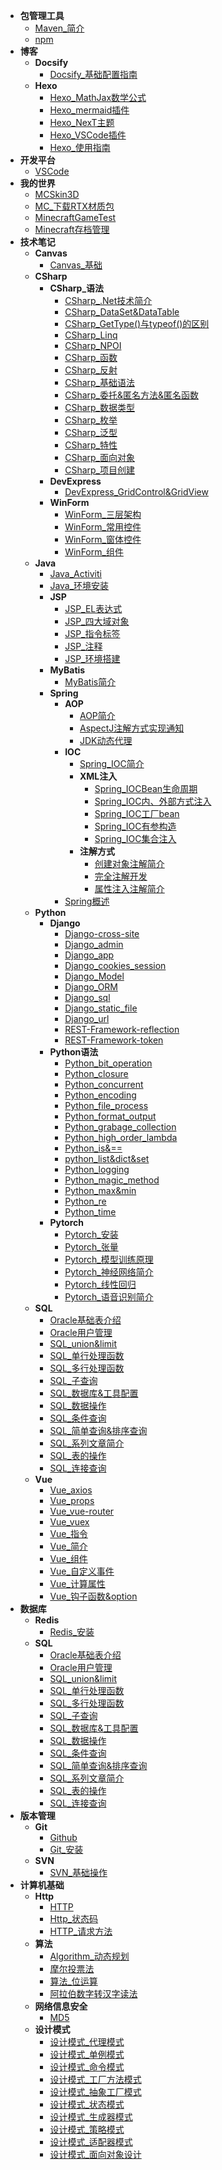 * **包管理工具**
	* [Maven_简介](./Content/Article/包管理工具/Maven_简介.md)
	* [npm](./Content/Article/包管理工具/npm.md)
* **博客**
	* **Docsify**
		* [Docsify_基础配置指南](./Content/Article/博客/Docsify/Docsify_基础配置指南.md)
	* **Hexo**
		* [Hexo_MathJax数学公式](./Content/Article/博客/Hexo/Hexo_MathJax数学公式.md)
		* [Hexo_mermaid插件](./Content/Article/博客/Hexo/Hexo_mermaid插件.md)
		* [Hexo_NexT主题](./Content/Article/博客/Hexo/Hexo_NexT主题.md)
		* [Hexo_VSCode插件](./Content/Article/博客/Hexo/Hexo_VSCode插件.md)
		* [Hexo_使用指南](./Content/Article/博客/Hexo/Hexo_使用指南.md)
* **开发平台**
	* [VSCode](./Content/Article/开发平台/VSCode.md)
* **我的世界**
	* [MCSkin3D](./Content/Article/我的世界/MCSkin3D.md)
	* [MC_下载RTX材质包](./Content/Article/我的世界/MC_下载RTX材质包.md)
	* [MinecraftGameTest](./Content/Article/我的世界/MinecraftGameTest.md)
	* [Minecraft存档管理](./Content/Article/我的世界/Minecraft存档管理.md)
* **技术笔记**
	* **Canvas**
		* [Canvas_基础](./Content/Article/技术笔记/Canvas/Canvas_基础.md)
	* **CSharp**
		* **CSharp_语法**
			* [CSharp_.Net技术简介](./Content/Article/技术笔记/CSharp/CSharp_语法/CSharp_.Net技术简介.md)
			* [CSharp_DataSet&DataTable](./Content/Article/技术笔记/CSharp/CSharp_语法/CSharp_DataSet&DataTable.md)
			* [CSharp_GetType()与typeof()的区别](./Content/Article/技术笔记/CSharp/CSharp_语法/CSharp_GetType()与typeof()的区别.md)
			* [CSharp_Linq](./Content/Article/技术笔记/CSharp/CSharp_语法/CSharp_Linq.md)
			* [CSharp_NPOI](./Content/Article/技术笔记/CSharp/CSharp_语法/CSharp_NPOI.md)
			* [CSharp_函数](./Content/Article/技术笔记/CSharp/CSharp_语法/CSharp_函数.md)
			* [CSharp_反射](./Content/Article/技术笔记/CSharp/CSharp_语法/CSharp_反射.md)
			* [CSharp_基础语法](./Content/Article/技术笔记/CSharp/CSharp_语法/CSharp_基础语法.md)
			* [CSharp_委托&匿名方法&匿名函数](./Content/Article/技术笔记/CSharp/CSharp_语法/CSharp_委托&匿名方法&匿名函数.md)
			* [CSharp_数据类型](./Content/Article/技术笔记/CSharp/CSharp_语法/CSharp_数据类型.md)
			* [CSharp_枚举](./Content/Article/技术笔记/CSharp/CSharp_语法/CSharp_枚举.md)
			* [CSharp_泛型](./Content/Article/技术笔记/CSharp/CSharp_语法/CSharp_泛型.md)
			* [CSharp_特性](./Content/Article/技术笔记/CSharp/CSharp_语法/CSharp_特性.md)
			* [CSharp_面向对象](./Content/Article/技术笔记/CSharp/CSharp_语法/CSharp_面向对象.md)
			* [CSharp_项目创建](./Content/Article/技术笔记/CSharp/CSharp_语法/CSharp_项目创建.md)
		* **DevExpress**
			* [DevExpress_GridControl&GridView](./Content/Article/技术笔记/CSharp/DevExpress/DevExpress_GridControl&GridView.md)
		* **WinForm**
			* [WinForm_三层架构](./Content/Article/技术笔记/CSharp/WinForm/WinForm_三层架构.md)
			* [WinForm_常用控件](./Content/Article/技术笔记/CSharp/WinForm/WinForm_常用控件.md)
			* [WinForm_窗体控件](./Content/Article/技术笔记/CSharp/WinForm/WinForm_窗体控件.md)
			* [WinForm_组件](./Content/Article/技术笔记/CSharp/WinForm/WinForm_组件.md)
	* **Java**
		* [Java_Activiti](./Content/Article/技术笔记/Java/Java_Activiti.md)
		* [Java_环境安装](./Content/Article/技术笔记/Java/Java_环境安装.md)
		* **JSP**
			* [JSP_EL表达式](./Content/Article/技术笔记/Java/JSP/JSP_EL表达式.md)
			* [JSP_四大域对象](./Content/Article/技术笔记/Java/JSP/JSP_四大域对象.md)
			* [JSP_指令标签](./Content/Article/技术笔记/Java/JSP/JSP_指令标签.md)
			* [JSP_注释](./Content/Article/技术笔记/Java/JSP/JSP_注释.md)
			* [JSP_环境搭建](./Content/Article/技术笔记/Java/JSP/JSP_环境搭建.md)
		* **MyBatis**
			* [MyBatis简介](./Content/Article/技术笔记/Java/MyBatis/MyBatis简介.md)
		* **Spring**
			* **AOP**
				* [AOP简介](./Content/Article/技术笔记/Java/Spring/AOP/AOP简介.md)
				* [AspectJ注解方式实现通知](./Content/Article/技术笔记/Java/Spring/AOP/AspectJ注解方式实现通知.md)
				* [JDK动态代理](./Content/Article/技术笔记/Java/Spring/AOP/JDK动态代理.md)
			* **IOC**
				* [Spring_IOC简介](./Content/Article/技术笔记/Java/Spring/IOC/Spring_IOC简介.md)
				* **XML注入**
					* [Spring_IOCBean生命周期](./Content/Article/技术笔记/Java/Spring/IOC/XML注入/Spring_IOCBean生命周期.md)
					* [Spring_IOC内、外部方式注入](./Content/Article/技术笔记/Java/Spring/IOC/XML注入/Spring_IOC内、外部方式注入.md)
					* [Spring_IOC工厂bean](./Content/Article/技术笔记/Java/Spring/IOC/XML注入/Spring_IOC工厂bean.md)
					* [Spring_IOC有参构造](./Content/Article/技术笔记/Java/Spring/IOC/XML注入/Spring_IOC有参构造.md)
					* [Spring_IOC集合注入](./Content/Article/技术笔记/Java/Spring/IOC/XML注入/Spring_IOC集合注入.md)
				* **注解方式**
					* [创建对象注解简介](./Content/Article/技术笔记/Java/Spring/IOC/注解方式/创建对象注解简介.md)
					* [完全注解开发](./Content/Article/技术笔记/Java/Spring/IOC/注解方式/完全注解开发.md)
					* [属性注入注解简介](./Content/Article/技术笔记/Java/Spring/IOC/注解方式/属性注入注解简介.md)
			* [Spring概述](./Content/Article/技术笔记/Java/Spring/Spring概述.md)
	* **Python**
		* **Django**
			* [Django-cross-site](./Content/Article/技术笔记/Python/Django/Django-cross-site.md)
			* [Django_admin](./Content/Article/技术笔记/Python/Django/Django_admin.md)
			* [Django_app](./Content/Article/技术笔记/Python/Django/Django_app.md)
			* [Django_cookies_session](./Content/Article/技术笔记/Python/Django/Django_cookies_session.md)
			* [Django_Model](./Content/Article/技术笔记/Python/Django/Django_Model.md)
			* [Django_ORM](./Content/Article/技术笔记/Python/Django/Django_ORM.md)
			* [Django_sql](./Content/Article/技术笔记/Python/Django/Django_sql.md)
			* [Django_static_file](./Content/Article/技术笔记/Python/Django/Django_static_file.md)
			* [Django_url](./Content/Article/技术笔记/Python/Django/Django_url.md)
			* [REST-Framework-reflection](./Content/Article/技术笔记/Python/Django/REST-Framework-reflection.md)
			* [REST-Framework-token](./Content/Article/技术笔记/Python/Django/REST-Framework-token.md)
		* **Python语法**
			* [Python_bit_operation](./Content/Article/技术笔记/Python/Python语法/Python_bit_operation.md)
			* [Python_closure](./Content/Article/技术笔记/Python/Python语法/Python_closure.md)
			* [Python_concurrent](./Content/Article/技术笔记/Python/Python语法/Python_concurrent.md)
			* [Python_encoding](./Content/Article/技术笔记/Python/Python语法/Python_encoding.md)
			* [Python_file_process](./Content/Article/技术笔记/Python/Python语法/Python_file_process.md)
			* [Python_format_output](./Content/Article/技术笔记/Python/Python语法/Python_format_output.md)
			* [Python_grabage_collection](./Content/Article/技术笔记/Python/Python语法/Python_grabage_collection.md)
			* [Python_high_order_lambda](./Content/Article/技术笔记/Python/Python语法/Python_high_order_lambda.md)
			* [Python_is&==](./Content/Article/技术笔记/Python/Python语法/Python_is&==.md)
			* [python_list&dict&set](./Content/Article/技术笔记/Python/Python语法/python_list&dict&set.md)
			* [Python_logging](./Content/Article/技术笔记/Python/Python语法/Python_logging.md)
			* [Python_magic_method](./Content/Article/技术笔记/Python/Python语法/Python_magic_method.md)
			* [Python_max&min](./Content/Article/技术笔记/Python/Python语法/Python_max&min.md)
			* [Python_re](./Content/Article/技术笔记/Python/Python语法/Python_re.md)
			* [Python_time](./Content/Article/技术笔记/Python/Python语法/Python_time.md)
		* **Pytorch**
			* [Pytorch_安装](./Content/Article/技术笔记/Python/Pytorch/Pytorch_安装.md)
			* [Pytorch_张量](./Content/Article/技术笔记/Python/Pytorch/Pytorch_张量.md)
			* [Pytorch_模型训练原理](./Content/Article/技术笔记/Python/Pytorch/Pytorch_模型训练原理.md)
			* [Pytorch_神经网络简介](./Content/Article/技术笔记/Python/Pytorch/Pytorch_神经网络简介.md)
			* [Pytorch_线性回归](./Content/Article/技术笔记/Python/Pytorch/Pytorch_线性回归.md)
			* [Pytorch_语音识别简介](./Content/Article/技术笔记/Python/Pytorch/Pytorch_语音识别简介.md)
	* **SQL**
		* [Oracle基础表介绍](./Content/Article/技术笔记/SQL/Oracle基础表介绍.md)
		* [Oracle用户管理](./Content/Article/技术笔记/SQL/Oracle用户管理.md)
		* [SQL_union&limit](./Content/Article/技术笔记/SQL/SQL_union&limit.md)
		* [SQL_单行处理函数](./Content/Article/技术笔记/SQL/SQL_单行处理函数.md)
		* [SQL_多行处理函数](./Content/Article/技术笔记/SQL/SQL_多行处理函数.md)
		* [SQL_子查询](./Content/Article/技术笔记/SQL/SQL_子查询.md)
		* [SQL_数据库&工具配置](./Content/Article/技术笔记/SQL/SQL_数据库&工具配置.md)
		* [SQL_数据操作](./Content/Article/技术笔记/SQL/SQL_数据操作.md)
		* [SQL_条件查询](./Content/Article/技术笔记/SQL/SQL_条件查询.md)
		* [SQL_简单查询&排序查询](./Content/Article/技术笔记/SQL/SQL_简单查询&排序查询.md)
		* [SQL_系列文章简介](./Content/Article/技术笔记/SQL/SQL_系列文章简介.md)
		* [SQL_表的操作](./Content/Article/技术笔记/SQL/SQL_表的操作.md)
		* [SQL_连接查询](./Content/Article/技术笔记/SQL/SQL_连接查询.md)
	* **Vue**
		* [Vue_axios](./Content/Article/技术笔记/Vue/Vue_axios.md)
		* [Vue_props](./Content/Article/技术笔记/Vue/Vue_props.md)
		* [Vue_vue-router](./Content/Article/技术笔记/Vue/Vue_vue-router.md)
		* [Vue_vuex](./Content/Article/技术笔记/Vue/Vue_vuex.md)
		* [Vue_指令](./Content/Article/技术笔记/Vue/Vue_指令.md)
		* [Vue_简介](./Content/Article/技术笔记/Vue/Vue_简介.md)
		* [Vue_组件](./Content/Article/技术笔记/Vue/Vue_组件.md)
		* [Vue_自定义事件](./Content/Article/技术笔记/Vue/Vue_自定义事件.md)
		* [Vue_计算属性](./Content/Article/技术笔记/Vue/Vue_计算属性.md)
		* [Vue_钩子函数&option](./Content/Article/技术笔记/Vue/Vue_钩子函数&option.md)
* **数据库**
	* **Redis**
		* [Redis_安装](./Content/Article/数据库/Redis/Redis_安装.md)
	* **SQL**
		* [Oracle基础表介绍](./Content/Article/数据库/SQL/Oracle基础表介绍.md)
		* [Oracle用户管理](./Content/Article/数据库/SQL/Oracle用户管理.md)
		* [SQL_union&limit](./Content/Article/数据库/SQL/SQL_union&limit.md)
		* [SQL_单行处理函数](./Content/Article/数据库/SQL/SQL_单行处理函数.md)
		* [SQL_多行处理函数](./Content/Article/数据库/SQL/SQL_多行处理函数.md)
		* [SQL_子查询](./Content/Article/数据库/SQL/SQL_子查询.md)
		* [SQL_数据库&工具配置](./Content/Article/数据库/SQL/SQL_数据库&工具配置.md)
		* [SQL_数据操作](./Content/Article/数据库/SQL/SQL_数据操作.md)
		* [SQL_条件查询](./Content/Article/数据库/SQL/SQL_条件查询.md)
		* [SQL_简单查询&排序查询](./Content/Article/数据库/SQL/SQL_简单查询&排序查询.md)
		* [SQL_系列文章简介](./Content/Article/数据库/SQL/SQL_系列文章简介.md)
		* [SQL_表的操作](./Content/Article/数据库/SQL/SQL_表的操作.md)
		* [SQL_连接查询](./Content/Article/数据库/SQL/SQL_连接查询.md)
* **版本管理**
	* **Git**
		* [Github](./Content/Article/版本管理/Git/Github.md)
		* [Git_安装](./Content/Article/版本管理/Git/Git_安装.md)
	* **SVN**
		* [SVN_基础操作](./Content/Article/版本管理/SVN/SVN_基础操作.md)
* **计算机基础**
	* **Http**
		* [HTTP](./Content/Article/计算机基础/Http/HTTP.md)
		* [Http_状态码](./Content/Article/计算机基础/Http/Http_状态码.md)
		* [HTTP_请求方法](./Content/Article/计算机基础/Http/HTTP_请求方法.md)
	* **算法**
		* [Algorithm_动态规划](./Content/Article/计算机基础/算法/Algorithm_动态规划.md)
		* [摩尔投票法](./Content/Article/计算机基础/算法/摩尔投票法.md)
		* [算法_位运算](./Content/Article/计算机基础/算法/算法_位运算.md)
		* [阿拉伯数字转汉字读法](./Content/Article/计算机基础/算法/阿拉伯数字转汉字读法.md)
	* **网络信息安全**
		* [MD5](./Content/Article/计算机基础/网络信息安全/MD5.md)
	* **设计模式**
		* [设计模式_代理模式](./Content/Article/计算机基础/设计模式/设计模式_代理模式.md)
		* [设计模式_单例模式](./Content/Article/计算机基础/设计模式/设计模式_单例模式.md)
		* [设计模式_命令模式](./Content/Article/计算机基础/设计模式/设计模式_命令模式.md)
		* [设计模式_工厂方法模式](./Content/Article/计算机基础/设计模式/设计模式_工厂方法模式.md)
		* [设计模式_抽象工厂模式](./Content/Article/计算机基础/设计模式/设计模式_抽象工厂模式.md)
		* [设计模式_状态模式](./Content/Article/计算机基础/设计模式/设计模式_状态模式.md)
		* [设计模式_生成器模式](./Content/Article/计算机基础/设计模式/设计模式_生成器模式.md)
		* [设计模式_策略模式](./Content/Article/计算机基础/设计模式/设计模式_策略模式.md)
		* [设计模式_适配器模式](./Content/Article/计算机基础/设计模式/设计模式_适配器模式.md)
		* [设计模式_面向对象设计](./Content/Article/计算机基础/设计模式/设计模式_面向对象设计.md)